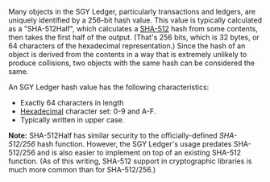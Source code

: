Many objects in the SGY Ledger, particularly transactions and ledgers, are uniquely identified by a 256-bit hash value. This value is typically calculated as a "SHA-512Half", which calculates a [SHA-512](http://dx.doi.org/10.6028/NIST.FIPS.180-4) hash from some contents, then takes the first half of the output. (That's 256 bits, which is 32 bytes, or 64 characters of the hexadecimal representation.) Since the hash of an object is derived from the contents in a way that is extremely unlikely to produce collisions, two objects with the same hash can be considered the same.

An SGY Ledger hash value has the following characteristics:

* Exactly 64 characters in length
* [Hexadecimal](https://en.wikipedia.org/wiki/Hexadecimal) character set: 0-9 and A-F.
* Typically written in upper case.

**Note:** SHA-512Half has similar security to the officially-defined _SHA-512/256_ hash function. However, the SGY Ledger's usage predates SHA-512/256 and is also easier to implement on top of an existing SHA-512 function. (As of this writing, SHA-512 support in cryptographic libraries is much more common than for SHA-512/256.)
